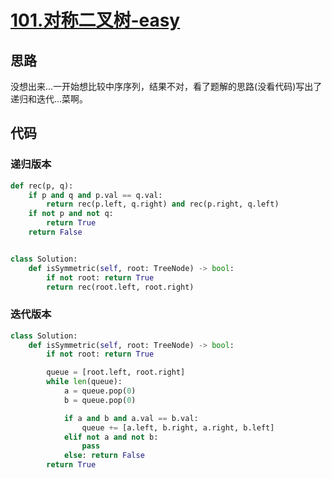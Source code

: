# [101.对称二叉树-easy](https://leetcode-cn.com/problems/symmetric-tree/)

## 思路
没想出来...一开始想比较中序序列，结果不对，看了题解的思路(没看代码)写出了递归和迭代...菜啊。

## 代码

### 递归版本
```python
def rec(p, q):
    if p and q and p.val == q.val:
        return rec(p.left, q.right) and rec(p.right, q.left)
    if not p and not q:
        return True
    return False


class Solution:
    def isSymmetric(self, root: TreeNode) -> bool:
        if not root: return True
        return rec(root.left, root.right)
```

### 迭代版本
```python
class Solution:
    def isSymmetric(self, root: TreeNode) -> bool:
        if not root: return True

        queue = [root.left, root.right]
        while len(queue):
            a = queue.pop(0)
            b = queue.pop(0)

            if a and b and a.val == b.val:
                queue += [a.left, b.right, a.right, b.left]
            elif not a and not b:
                pass
            else: return False  
        return True
```
